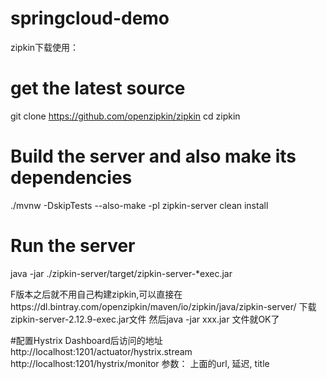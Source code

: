 ﻿# springcloud-demo

zipkin下载使用：
# get the latest source
git clone https://github.com/openzipkin/zipkin
cd zipkin
# Build the server and also make its dependencies
./mvnw -DskipTests --also-make -pl zipkin-server clean install
# Run the server
java -jar ./zipkin-server/target/zipkin-server-*exec.jar

F版本之后就不用自己构建zipkin,可以直接在https://dl.bintray.com/openzipkin/maven/io/zipkin/java/zipkin-server/ 下载zipkin-server-2.12.9-exec.jar文件
然后java -jar xxx.jar 文件就OK了


#配置Hystrix Dashboard后访问的地址
http://localhost:1201/actuator/hystrix.stream
http://localhost:1201/hystrix/monitor 参数： 上面的url, 延迟, title
